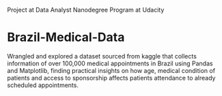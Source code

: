 Project at Data Analyst Nanodegree Program at Udacity
# Brazil-Medical-Data
Wrangled and explored a dataset sourced from kaggle that collects information of over 100,000 medical appointments in Brazil using Pandas and Matplotlib, finding practical insights on how age, medical condition of patients and access to sponsorship affects patients attendance to already scheduled appointments.
